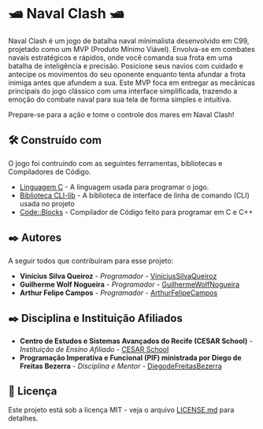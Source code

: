 # 🛥️ Naval Clash 🛥️

Naval Clash é um jogo de batalha naval minimalista desenvolvido em C99, projetado como um MVP (Produto Mínimo Viável). 
Envolva-se em combates navais estratégicos e rápidos, onde você comanda sua frota em uma batalha de inteligência e precisão. 
Posicione seus navios com cuidado e antecipe os movimentos do seu oponente enquanto tenta afundar a frota inimiga antes que afundem a sua. 
Este MVP foca em entregar as mecânicas principais do jogo clássico com uma interface simplificada, trazendo a emoção do combate naval para 
sua tela de forma simples e intuitiva.

Prepare-se para a ação e tome o controle dos mares em Naval Clash!

## 🛠️ Construído com

O jogo foi contruindo com as seguintes ferramentas, bibliotecas e Compiladores de Código.

* [Linguagem C](https://learn.microsoft.com/pt-br/cpp/c-language/?view=msvc-170) - A linguagem usada para programar o jogo.
* [Biblioteca CLI-lib](https://github.com/tgfb/cli-lib) - A biblioteca de interface de linha de comando (CLI) usada no projeto
* [Code::Blocks](https://www.codeblocks.org) - Compilador de Código feito para programar em C e C++

## ✒️ Autores

A seguir todos que contribuiram para esse projeto:

* **Vinícius Silva Queiroz** - *Programador* - [ViníciusSilvaQueiroz](https://github.com/SViniQ)
* **Guilherme Wolf Nogueira** - *Programador* - [GuilhermeWolfNogueira](https://github.com/linkParaPerfil)
* **Arthur Felipe Campos** - *Programador* - [ArthurFelipeCampos](https://github.com/Arthur5502)

## ✒️ Disciplina e Instituição Afiliados

* **Centro de Estudos e Sistemas Avançados do Recife (CESAR School)** - *Instituição de Ensino Afiliado* - [CESAR School](https://www.cesar.school)
* **Programação Imperativa e Funcional (PIF) ministrada por Diego de Freitas Bezerra** - *Disciplina e Mentor* - [DiegodeFreitasBezerra](https://github.com/ddefb)

## 📄 Licença

Este projeto está sob a licença MIT - veja o arquivo [LICENSE.md](https://github.com/SViniQ/Project-Naval-Clash/blob/main/LICENSE) para detalhes.
